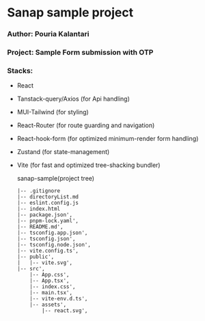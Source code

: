 # Sanap sample project

### Author: Pouria Kalantari

### Project: Sample Form submission with OTP

### Stacks:

- React
- Tanstack-query/Axios (for Api handling) 
- MUI-Tailwind (for styling)
- React-Router (for route guarding and navigation)
- React-hook-form (for optimized minimum-render form handling)
- Zustand (for state-management)
- Vite (for fast and optimized tree-shacking bundler)

  sanap-sample(project tree)

      |-- .gitignore
      |-- directoryList.md
      |-- eslint.config.js
      |-- index.html
      |-- package.json',
      |-- pnpm-lock.yaml',
      |-- README.md',
      |-- tsconfig.app.json',
      |-- tsconfig.json',
      |-- tsconfig.node.json',
      |-- vite.config.ts',
      |-- public',
      |   |-- vite.svg',
      |-- src',
          |-- App.css',
          |-- App.tsx',
          |-- index.css',
          |-- main.tsx',
          |-- vite-env.d.ts',
          |-- assets',
              |-- react.svg',
